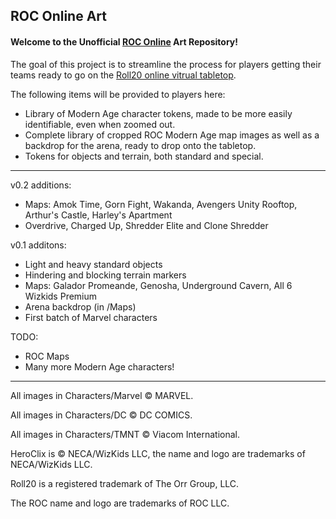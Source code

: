 ## ROC Online Art

#### Welcome to the Unofficial [ROC Online](https://roc.ionsuite.com/) Art Repository!

The goal of this project is to streamline the process for players getting their teams ready to go on the [Roll20 online vitrual tabletop](https://roll20.net/).

The following items will be provided to players here:
* Library of Modern Age character tokens, made to be more easily identifiable, even when zoomed out.
* Complete library of cropped ROC Modern Age map images as well as a backdrop for the arena, ready to drop onto the tabletop.
* Tokens for objects and terrain, both standard and special.

---

v0.2 additions:
* Maps: Amok Time, Gorn Fight, Wakanda, Avengers Unity Rooftop, Arthur's Castle, Harley's Apartment
* Overdrive, Charged Up, Shredder Elite and Clone Shredder

v0.1 additons:
* Light and heavy standard objects
* Hindering and blocking terrain markers
* Maps: Galador Promeande, Genosha, Underground Cavern, All 6 Wizkids Premium
* Arena backdrop (in /Maps)
* First batch of Marvel characters

TODO:
* ROC Maps
* Many more Modern Age characters!

---

All images in Characters/Marvel © MARVEL.

All images in Characters/DC © DC COMICS.

All images in Characters/TMNT © Viacom International.

HeroClix is © NECA/WizKids LLC, the name and logo are trademarks of NECA/WizKids LLC.

Roll20 is a registered trademark of The Orr Group, LLC.

The ROC name and logo are trademarks of ROC LLC.
